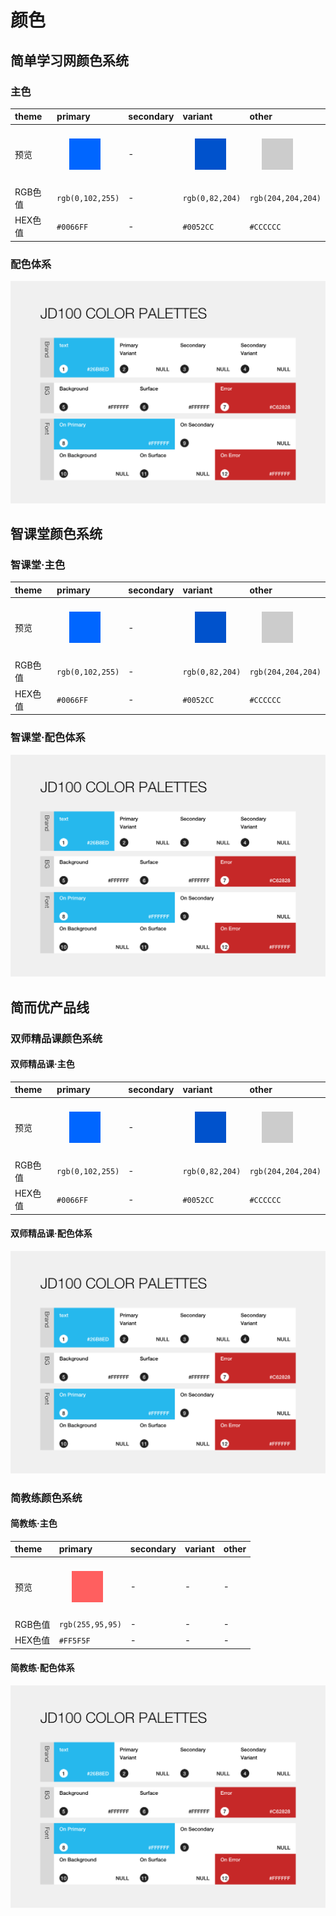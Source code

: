 # 颜色

## 简单学习网颜色系统

### 主色

|**theme**|primary|secondary|variant|other|
|:--| :-- | :-- | :-- | :-- |
|预览| <span style="margin:20px;padding:25px;background:#06f;float:left;"></span> | - | <span style="margin:20px;padding:25px;background:#0052CC;float:left;"></span> | <span style="margin:20px;padding:25px;background:#ccc;float:left;"></span> |
|RGB色值|`rgb(0,102,255)`|-|`rgb(0,82,204)`|`rgb(204,204,204)`|
|HEX色值|`#0066FF`|-|`#0052CC`|`#CCCCCC`|

### 配色体系

![colors](/assets/imgs/jd100-12cp.png)


## 智课堂颜色系统

### 智课堂·主色

|**theme**|primary|secondary|variant|other|
|:--| :-- | :-- | :-- | :-- |
|预览| <span style="margin:20px;padding:25px;background:#06f;float:left;"></span> | - | <span style="margin:20px;padding:25px;background:#0052CC;float:left;"></span> | <span style="margin:20px;padding:25px;background:#ccc;float:left;"></span> |
|RGB色值|`rgb(0,102,255)`|-|`rgb(0,82,204)`|`rgb(204,204,204)`|
|HEX色值|`#0066FF`|-|`#0052CC`|`#CCCCCC`|

### 智课堂·配色体系

![colors](/assets/imgs/jd100-12cp.png)

## 简而优产品线

### 双师精品课颜色系统

#### 双师精品课·主色

|**theme**|primary|secondary|variant|other|
|:--| :-- | :-- | :-- | :-- |
|预览| <span style="margin:20px;padding:25px;background:#06f;float:left;"></span> | - | <span style="margin:20px;padding:25px;background:#0052CC;float:left;"></span> | <span style="margin:20px;padding:25px;background:#ccc;float:left;"></span> |
|RGB色值|`rgb(0,102,255)`|-|`rgb(0,82,204)`|`rgb(204,204,204)`|
|HEX色值|`#0066FF`|-|`#0052CC`|`#CCCCCC`|

#### 双师精品课·配色体系

![colors](/assets/imgs/jd100-12cp.png)

### 简教练颜色系统

#### 简教练·主色

|**theme**|primary|secondary|variant|other|
|:--| :-- | :-- | :-- | :-- |
|预览| <span style="margin:20px;padding:25px;background:#ff5f5f;float:left;"></span> | - | - | - |
|RGB色值|`rgb(255,95,95)`|-|-|-|
|HEX色值|`#FF5F5F`|-|-|-|

#### 简教练·配色体系

![colors](/assets/imgs/jd100-12cp.png)